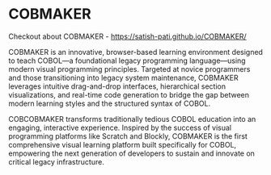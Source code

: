 # COBMAKER
Checkout about COBMAKER - https://satish-pati.github.io/COBMAKER/

COBMAKER is an innovative, browser-based learning environment designed to teach COBOL—a foundational legacy programming language—using modern visual programming principles. Targeted at novice programmers and those transitioning into legacy system maintenance, COBMAKER leverages intuitive drag-and-drop interfaces, hierarchical section visualizations, and real-time code generation to bridge the gap between modern learning styles and the structured syntax of COBOL.

COBCOBMAKER transforms traditionally tedious COBOL education into an engaging, interactive experience. Inspired by the success of visual programming platforms like Scratch and Blockly, COBMAKER is the first comprehensive visual learning platform built specifically for COBOL, empowering the next generation of developers to sustain and innovate on critical legacy infrastructure.
